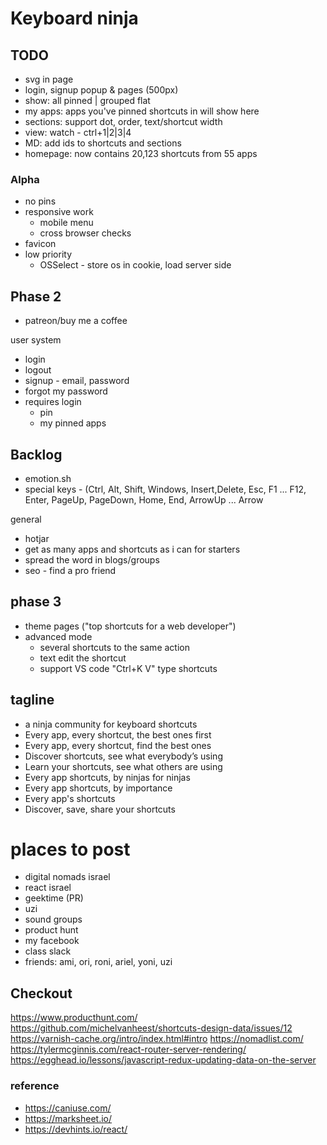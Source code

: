 # Keyboard ninja

## TODO

- svg in page
- login, signup popup & pages (500px)
- show: all pinned | grouped flat
- my apps: apps you've pinned shortcuts in will show here
- sections: support dot, order, text/shortcut width
- view: watch - ctrl+1|2|3|4
- MD: add ids to shortcuts and sections
- homepage: now contains 20,123 shortcuts from 55 apps

### Alpha

- no pins
- responsive work
  - mobile menu
  - cross browser checks
- favicon
- low priority
  - OSSelect - store os in cookie, load server side

## Phase 2

- patreon/buy me a coffee

user system

- login
- logout
- signup - email, password
- forgot my password
- requires login
  - pin
  - my pinned apps

## Backlog

- emotion.sh
- special keys - (Ctrl, Alt, Shift, Windows, Insert,Delete, Esc, F1 ... F12, Enter, PageUp, PageDown, Home, End, ArrowUp ... Arrow

general

- hotjar
- get as many apps and shortcuts as i can for starters
- spread the word in blogs/groups
- seo - find a pro friend

## phase 3

- theme pages ("top shortcuts for a web developer")
- advanced mode
  - several shortcuts to the same action
  - text edit the shortcut
  - support VS code "Ctrl+K V" type shortcuts

## tagline

- a ninja community for keyboard shortcuts
- Every app, every shortcut, the best ones first
- Every app, every shortcut, find the best ones
- Discover shortcuts, see what everybody’s using
- Learn your shortcuts, see what others are using
- Every app shortcuts, by ninjas for ninjas
- Every app shortcuts, by importance
- Every app's shortcuts
- Discover, save, share your shortcuts

# places to post

- digital nomads israel
- react israel
- geektime (PR)
- uzi
- sound groups
- product hunt
- my facebook
- class slack
- friends: ami, ori, roni, ariel, yoni, uzi

## Checkout

https://www.producthunt.com/
https://github.com/michelvanheest/shortcuts-design-data/issues/12
https://varnish-cache.org/intro/index.html#intro
https://nomadlist.com/
https://tylermcginnis.com/react-router-server-rendering/
https://egghead.io/lessons/javascript-redux-updating-data-on-the-server

### reference

- https://caniuse.com/
- https://marksheet.io/
- https://devhints.io/react/
